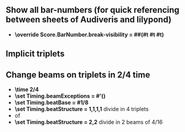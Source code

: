 ## Show all bar-numbers (for quick referencing between sheets of Audiveris and lilypond)
- **\override Score.BarNumber.break-visibility = ##(#t #t #t)**

## Implicit triplets


## Change beams on triplets in 2/4 time
- **\time 2/4**
- **\set Timing.beamExceptions = #'()**
- **\set Timing.beatBase = #1/8**
- **\set Timing.beatStructure = 1,1,1,1** divide in 4 triplets 
- of
- **\set Timing.beatStructure = 2,2** divide in 2 beams of 4/16
